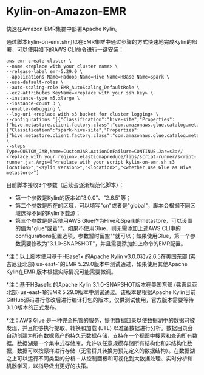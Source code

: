 # Kylin-on-Amazon-EMR
快速在Amazon EMR集群中部署Apache Kylin。

通过脚本kylin-on-emr.sh可以在EMR集群中通过步骤的方式快速地完成Kylin的部署，可以使用如下的AWS CLI命令进行一键安装：

```
aws emr create-cluster \
--name <replace with your cluster name> \
--release-label emr-5.29.0 \
--applications Name=Hadoop Name=Hive Name=HBase Name=Spark \
--use-default-roles \
--auto-scaling-role EMR_AutoScaling_DefaultRole \
--ec2-attributes KeyName=<replace with your ssh key> \
--instance-type m5.xlarge \
--instance-count 3 \
--enable-debugging \
--log-uri <replace with s3 bucket for cluster logging> \
--configurations '[{"Classification":"hive-site","Properties":{"hive.metastore.client.factory.class":"com.amazonaws.glue.catalog.metastore.AWSGlueDataCatalogHiveClientFactory"}},{"Classification":"spark-hive-site","Properties":{"hive.metastore.client.factory.class":"com.amazonaws.glue.catalog.metastore.AWSGlueDataCatalogHiveClientFactory"}}]' \
--steps Type=CUSTOM_JAR,Name=CustomJAR,ActionOnFailure=CONTINUE,Jar=s3:// <replace with your region>.elasticmapreduce/libs/script-runner/script-runner.jar,Args=["<replace with your script kylin-on-emr.sh s3 location>","<Kylin version>","<location>","<whether use Glue as Hive metastore>"]

```

目前脚本接收3个参数（后续会逐渐规范化脚本）：
* 第一个参数是Kylin的版本如"3.0.0"、"2.6.5"等；
* 第二个参数是所在的区域，可以填写"cn"或者是"global"，脚本会根据不同区域选择不同的Kylin下载源；
* 第三个参数是是否使用AWS Glue作为Hive和Spark的metastore，可以设置的值为"glue"或着""。如果不使用Glue，则无需添加上述AWS CLI中的configurations配置选项，参数暂时留空""就可以；如果使用Glue，第一个参数需要修改为"3.1.0-SNAPSHOT"，并且需要添加如上命令的EMR配置。

*注：以上脚本使用基于HBase1x 的Apache Kylin v3.0.0和v2.6.5在美国东部 (弗吉尼亚北部) us-east-1的EMR 5.29.0版本中测试通过，如果使用其他Apache Kylin在EMR 版本根据实际情况可能需要微调。

*注：基于HBase1x 的Apache Kylin 3.1.0-SNAPSHOT版本在美国东部 (弗吉尼亚北部) us-east-1的EMR 5.29.0版本中测试通过。该版本是根据Apache Kylin目前GitHub源码进行修改后进行编译打包的版本，仅供测试使用，官方版本需要等待3.1.0版本的正式发布。

*注：AWS Glue 是一种完全托管的服务，提供数据目录以使数据湖中的数据可被发现，并且能够执行提取、转换和加载 (ETL) 以准备数据进行分析。数据目录会自动创建为所有数据资产的持久元数据存储，支持在一个视图中搜索和查询所有数据。数据湖是一个集中式存储库，允许以任意规模存储所有结构化和非结构化数据，数据可以按原样进行存储（无需将其转换为预先定义的数据结构）。在数据湖之上可以运行不同类型的分析 – 从控制面板和可视化到大数据处理、实时分析和机器学习，以指导做出更好的决策。
